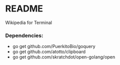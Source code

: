 # README #

Wikipedia for Terminal

### Dependencies: ###

* go get github.com/PuerkitoBio/goquery
* go get github.com/atotto/clipboard
* go get github.com/skratchdot/open-golang/open
